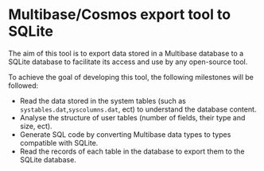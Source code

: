 # Multibase/Cosmos export tool to SQLite

The aim of this tool is to export data stored in a Multibase database to a SQLite database to facilitate its access and use by any open-source tool.

To achieve the goal of developing this tool, the following milestones will be followed:

- Read the data stored in the system tables (such as `systables.dat`,`syscolumns.dat`, ect) to understand the database content.
- Analyse the structure of user tables (number of fields, their type and size, ect).
- Generate SQL code by converting Multibase data types to types compatible with SQLite.
- Read the records of each table in the database to export them to the SQLite database.